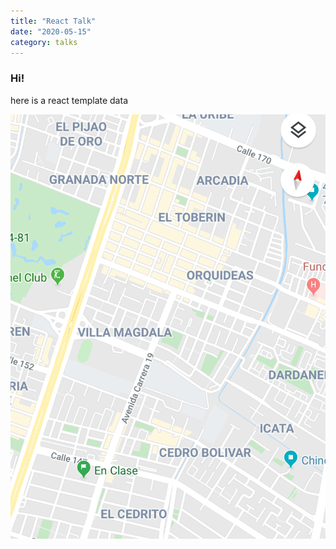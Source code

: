 ```yaml
---
title: "React Talk"
date: "2020-05-15"
category: talks
---
```


### Hi!

here is a react template data

![alt text image](./maps.png)

